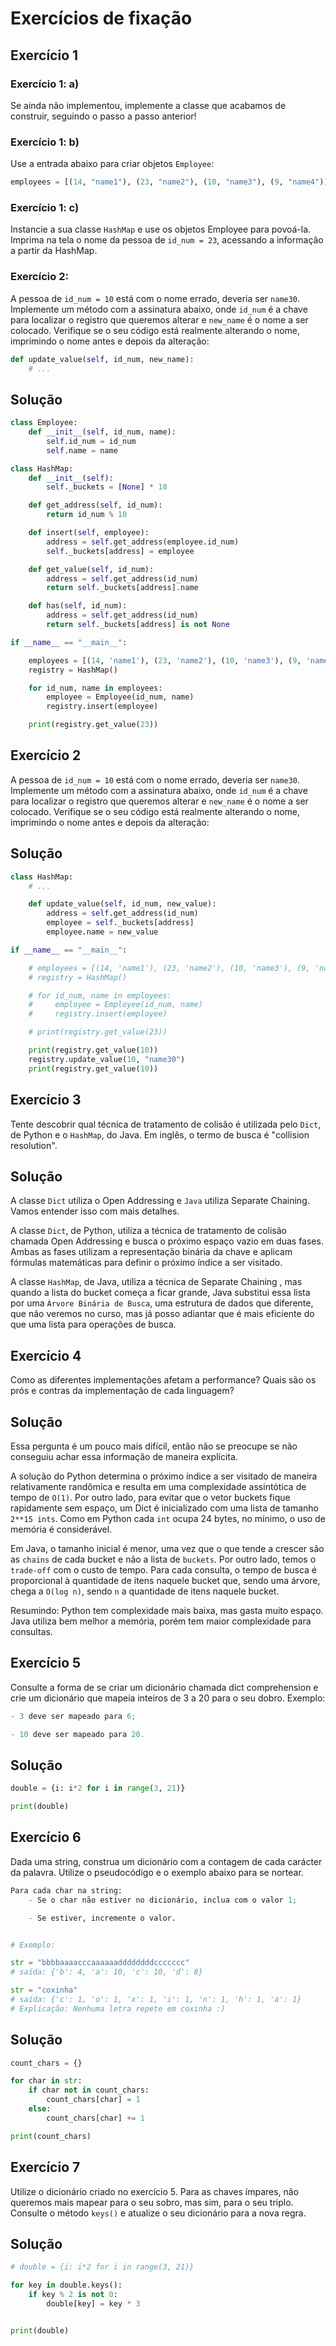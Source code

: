 # Exercícios de fixação

## Exercício 1

### Exercício 1: a)
Se ainda não implementou, implemente a classe que acabamos de construir, seguindo o passo a passo anterior!
### Exercício 1: b)

Use a entrada abaixo para criar objetos `Employee`:
```python
employees = [(14, "name1"), (23, "name2"), (10, "name3"), (9, "name4")]
```

### Exercício 1: c)

Instancie a sua classe `HashMap` e use os objetos Employee para povoá-la. Imprima na tela o nome da pessoa de `id_num = 23`, acessando a informação a partir da HashMap.

### Exercício 2:
A pessoa de `id_num = 10` está com o nome errado, deveria ser `name30`. Implemente um método com a assinatura abaixo, onde `id_num` é a chave para localizar o registro que queremos alterar e `new_name` é o nome a ser colocado. Verifique se o seu código está realmente alterando o nome, imprimindo o nome antes e depois da alteração:
```python
def update_value(self, id_num, new_name):
    # ...
```

## Solução

```python
class Employee:
    def __init__(self, id_num, name):
        self.id_num = id_num
        self.name = name

class HashMap:
    def __init__(self):
        self._buckets = [None] * 10

    def get_address(self, id_num):
        return id_num % 10

    def insert(self, employee):
        address = self.get_address(employee.id_num)
        self._buckets[address] = employee

    def get_value(self, id_num):
        address = self.get_address(id_num)
        return self._buckets[address].name

    def has(self, id_num):
        address = self.get_address(id_num)
        return self._buckets[address] is not None

if __name__ == "__main__":

    employees = [(14, 'name1'), (23, 'name2'), (10, 'name3'), (9, 'name4')]
    registry = HashMap()

    for id_num, name in employees:
        employee = Employee(id_num, name)
        registry.insert(employee)

    print(registry.get_value(23))
```

## Exercício 2
A pessoa de `id_num = 10` está com o nome errado, deveria ser `name30`. Implemente um método com a assinatura abaixo, onde `id_num` é a chave para localizar o registro que queremos alterar e `new_name` é o nome a ser colocado. Verifique se o seu código está realmente alterando o nome, imprimindo o nome antes e depois da alteração:

## Solução

```python
class HashMap:
    # ...

    def update_value(self, id_num, new_value):
        address = self.get_address(id_num)
        employee = self._buckets[address]
        employee.name = new_value

if __name__ == "__main__":

    # employees = [(14, 'name1'), (23, 'name2'), (10, 'name3'), (9, 'name4')]
    # registry = HashMap()

    # for id_num, name in employees:
    #     employee = Employee(id_num, name)
    #     registry.insert(employee)

    # print(registry.get_value(23))

    print(registry.get_value(10))
    registry.update_value(10, "name30")
    print(registry.get_value(10))
```

## Exercício 3

Tente descobrir qual técnica de tratamento de colisão é utilizada pelo `Dict`, de Python e o `HashMap`, do Java. Em inglês, o termo de busca é "collision resolution".

## Solução

A classe `Dict` utiliza o Open Addressing e `Java` utiliza Separate Chaining. Vamos entender isso com mais detalhes.

A classe `Dict`, de Python, utiliza a técnica de tratamento de colisão chamada Open Addressing e busca o próximo espaço vazio em duas fases. Ambas as fases utilizam a representação binária da chave e aplicam fórmulas matemáticas para definir o próximo índice a ser visitado.

A classe `HashMap`, de Java, utiliza a técnica de Separate Chaining , mas quando a lista do bucket começa a ficar grande, Java substitui essa lista por uma `Árvore Binária de Busca`, uma estrutura de dados que diferente, que não veremos no curso, mas já posso adiantar que é mais eficiente do que uma lista para operações de busca.

## Exercício 4

Como as diferentes implementações afetam a performance? Quais são os prós e contras da implementação de cada linguagem?

## Solução

Essa pergunta é um pouco mais difícil, então não se preocupe se não conseguiu achar essa informação de maneira explícita.

A solução do Python determina o próximo índice a ser visitado de maneira relativamente randômica e resulta em uma complexidade assintótica de tempo de `O(1)`. Por outro lado, para evitar que o vetor buckets fique rapidamente sem espaço, um Dict é inicializado com uma lista de tamanho `2**15 ints`. Como em Python cada `int` ocupa 24 bytes, no mínimo, o uso de memória é considerável.

Em Java, o tamanho inicial é menor, uma vez que o que tende a crescer são as `chains` de cada bucket e não a lista de `buckets`. Por outro lado, temos o `trade-off` com o custo de tempo. Para cada consulta, o tempo de busca é proporcional à quantidade de itens naquele bucket que, sendo uma árvore, chega a `O(log n)`, sendo `n` a quantidade de itens naquele bucket.

Resumindo: Python tem complexidade mais baixa, mas gasta muito espaço. Java utiliza bem melhor a memória, porém tem maior complexidade para consultas.

## Exercício 5

Consulte a forma de se criar um dicionário chamada dict comprehension e crie um dicionário que mapeia inteiros de 3 a 20 para o seu dobro. Exemplo:
```python
- 3 deve ser mapeado para 6;

- 10 deve ser mapeado para 20.
```

## Solução

```python
double = {i: i*2 for i in range(3, 21)}

print(double)
```

## Exercício 6

Dada uma string, construa um dicionário com a contagem de cada carácter da palavra. Utilize o pseudocódigo e o exemplo abaixo para se nortear.
```python
Para cada char na string:
    - Se o char não estiver no dicionário, inclua com o valor 1;

    - Se estiver, incremente o valor.


# Exemplo:

str = "bbbbaaaacccaaaaaaddddddddccccccc"
# saída: {'b': 4, 'a': 10, 'c': 10, 'd': 8}

str = "coxinha"
# saída: {'c': 1, 'o': 1, 'x': 1, 'i': 1, 'n': 1, 'h': 1, 'a': 1}
# Explicação: Nenhuma letra repete em coxinha :)
```

## Solução

```python
count_chars = {}

for char in str:
    if char not in count_chars:
        count_chars[char] = 1
    else:
        count_chars[char] += 1

print(count_chars)
```

## Exercício 7

Utilize o dicionário criado no exercício 5. Para as chaves ímpares, não queremos mais mapear para o seu sobro, mas sim, para o seu triplo. Consulte o método `keys()` e atualize o seu dicionário para a nova regra.

## Solução

```python
# double = {i: i*2 for i in range(3, 21)}

for key in double.keys():
    if key % 2 is not 0:
        double[key] = key * 3


print(double)
```
